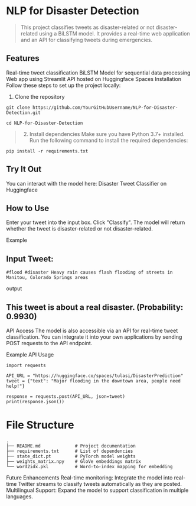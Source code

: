 # NLP for Disaster Detection
> This project classifies tweets as disaster-related or not disaster-related using a BiLSTM model. It provides a real-time web application and an API for classifying tweets during emergencies.

## Features
Real-time tweet classification
BiLSTM Model for sequential data processing
Web app using Streamlit
API hosted on Huggingface Spaces
Installation
Follow these steps to set up the project locally:

1. Clone the repository
   
```shell
git clone https://github.com/YourGitHubUsername/NLP-for-Disaster-Detection.git
```

```shell
cd NLP-for-Disaster-Detection
```

> 2. Install dependencies
Make sure you have Python 3.7+ installed. Run the following command to install the required dependencies:

```shell
pip install -r requirements.txt
```
## Try It Out
You can interact with the model here: Disaster Tweet Classifier on Huggingface

## How to Use
Enter your tweet into the input box.
Click "Classify".
The model will return whether the tweet is disaster-related or not disaster-related.

Example
## Input Tweet:

```shell
#flood #disaster Heavy rain causes flash flooding of streets in Manitou, Colorado Springs areas
```

output
## This tweet is about a real disaster. (Probability: 0.9930)

API Access
The model is also accessible via an API for real-time tweet classification. You can integrate it into your own applications by sending POST requests to the API endpoint.

Example API Usage

```shell
import requests

API_URL = "https://huggingface.co/spaces/tulasi/DisasterPrediction"
tweet = {"text": "Major flooding in the downtown area, people need help!"}

response = requests.post(API_URL, json=tweet)
print(response.json())
```

# File Structure

```shell
.
├── README.md             # Project documentation
├── requirements.txt      # List of dependencies
├── state_dict.pt         # PyTorch model weights
├── weights_matrix.npy    # GloVe embeddings matrix
└── word2idx.pkl          # Word-to-index mapping for embedding
```


Future Enhancements
Real-time monitoring: Integrate the model into real-time Twitter streams to classify tweets automatically as they are posted.
Multilingual Support: Expand the model to support classification in multiple languages.
